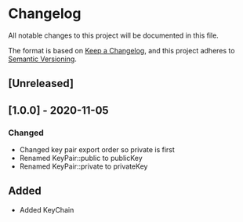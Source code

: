 # Changelog
All notable changes to this project will be documented in this file.

The format is based on [Keep a Changelog](https://keepachangelog.com/en/1.0.0/),
and this project adheres to [Semantic Versioning](https://semver.org/spec/v2.0.0.html).

## [Unreleased]

## [1.0.0] - 2020-11-05


### Changed

- Changed key pair export order so private is first
- Renamed KeyPair::public to publicKey
- Renamed KeyPair::private to privateKey

## Added

- Added KeyChain